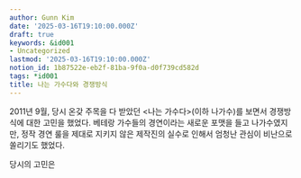 ```yaml
---
author: Gunn Kim
date: '2025-03-16T19:10:00.000Z'
draft: true
keywords: &id001
- Uncategorized
lastmod: '2025-03-16T19:10:00.000Z'
notion_id: 1b87522e-eb2f-81ba-9f0a-d0f739cd582d
tags: *id001
title: 나는 가수다와 경쟁방식
---
```


2011년 9월, 당시 온갖 주목을 다 받았던 <나는 가수다>(이하 나가수)를 보면서 경쟁방식에 대한 고민을 했었다. 베테랑 가수들의 경연이라는 새로운 포맷을 들고 나가수였지만, 정작 경연 룰을 제대로 지키지 않은 제작진의 실수로 인해서 엄청난 관심이 비난으로 쏠리기도 했었다. 


당시의 고민은 




